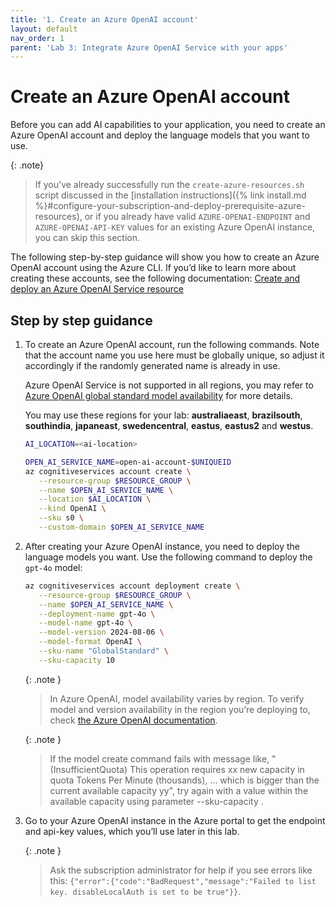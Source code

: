 ```yaml
---
title: '1. Create an Azure OpenAI account'
layout: default
nav_order: 1
parent: 'Lab 3: Integrate Azure OpenAI Service with your apps'
---
```


# Create an Azure OpenAI account

Before you can add AI capabilities to your application, you need to create an Azure OpenAI account and deploy the language models that you want to use.

{: .note}
> If you've already successfully run the `create-azure-resources.sh` script discussed in the [installation instructions]({% link install.md %}#configure-your-subscription-and-deploy-prerequisite-azure-resources), or if you already have valid `AZURE-OPENAI-ENDPOINT` and `AZURE-OPENAI-API-KEY` values for an existing Azure OpenAI instance, you can skip this section.

The following step-by-step guidance will show you how to create an Azure OpenAI account using the Azure CLI. If you’d like to learn more about creating these accounts, see the following documentation: [Create and deploy an Azure OpenAI Service resource](https://learn.microsoft.com/azure/ai-services/openai/how-to/create-resource)

## Step by step guidance

1. To create an Azure OpenAI account, run the following commands. Note that the account name you use here must be globally unique, so adjust it accordingly if the randomly generated name is already in use.

   Azure OpenAI Service is not supported in all regions, you may refer to [Azure OpenAI global standard model availability](https://learn.microsoft.com/en-us/azure/ai-services/openai/concepts/models?tabs=global-standard%2Cstandard-chat-completions#models-by-deployment-type) for more details.

   You may use these regions for your lab: **australiaeast**, **brazilsouth**, **southindia**, **japaneast**, **swedencentral**, **eastus**, **eastus2** and **westus**.

   ```bash
   AI_LOCATION=<ai-location>

   OPEN_AI_SERVICE_NAME=open-ai-account-$UNIQUEID
   az cognitiveservices account create \
      --resource-group $RESOURCE_GROUP \
      --name $OPEN_AI_SERVICE_NAME \
      --location $AI_LOCATION \
      --kind OpenAI \
      --sku s0 \
      --custom-domain $OPEN_AI_SERVICE_NAME
   ```

1. After creating your Azure OpenAI instance, you need to deploy the language models you want. Use the following command to deploy the `gpt-4o` model:

   ```bash
   az cognitiveservices account deployment create \
      --resource-group $RESOURCE_GROUP \
      --name $OPEN_AI_SERVICE_NAME \
      --deployment-name gpt-4o \
      --model-name gpt-4o \
      --model-version 2024-08-06 \
      --model-format OpenAI \
      --sku-name "GlobalStandard" \
      --sku-capacity 10
   ```

   {: .note }
   > In Azure OpenAI, model availability varies by region. To verify model and version availability in the region you’re deploying to, check [the Azure OpenAI documentation](https://learn.microsoft.com/en-us/azure/ai-services/openai/concepts/models?tabs=global-standard%2Cstandard-chat-completions#model-summary-table-and-region-availability).

   {: .note }
   > If the model create command fails with message like, "(InsufficientQuota) This operation requires xx new capacity in quota Tokens Per Minute (thousands), ... which is bigger than the current available capacity yy", try again with a value within the available capacity using parameter --sku-capacity <new-value>.
1. Go to your Azure OpenAI instance in the Azure portal to get the endpoint and api-key values, which you’ll use later in this lab.

   {: .note }
   > Ask the subscription administrator for help if you see errors like this: `{"error":{"code":"BadRequest","message":"Failed to list key. disableLocalAuth is set to be true"}}`.
